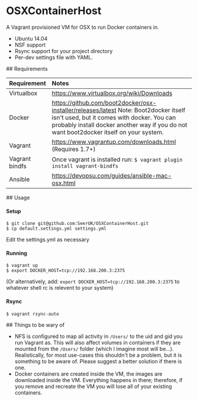 OSXContainerHost
================

A Vagrant provisioned VM for OSX to run Docker containers in.
* Ubuntu 14.04
* NSF support
* Rsync support for your project directory
* Per-dev settings file with YAML.

## Requirements

| Requirement    | Notes        |
| :-------------- | :------------ |
| Virtualbox     | https://www.virtualbox.org/wiki/Downloads |
| Docker         | https://github.com/boot2docker/osx-installer/releases/latest Note: Boot2docker itself isn't used, but it comes with docker. You can probably install docker another way if you do not want boot2docker itself on your system. |
| Vagrant        | https://www.vagrantup.com/downloads.html (Requires 1.7+) |
| Vagrant bindfs | Once vagrant is installed run: ``` $ vagrant plugin install vagrant-bindfs ```
| Ansible        | https://devopsu.com/guides/ansible-mac-osx.html |


## Usage

#### Setup
```
$ git clone git@github.com:SeerUK/OSXContainerHost.git
$ cp default.settings.yml settings.yml
```
Edit the settings.yml as necessary

#### Running
```
$ vagrant up
$ export DOCKER_HOST=tcp://192.168.200.3:2375
```
(Or alternatively, add: `export DOCKER_HOST=tcp://192.168.200.3:2375` to whatever shell rc is relevent to your system)

#### Rsync
```
$ vagrant rsync-auto
```

## Things to be wary of

* NFS is configured to map all activity in `/Users/` to the uid and gid you run Vagrant as. This will also affect volumes in containers if they are mounted from the `/Users/` folder (which I imagine most will be...). Realistically, for most use-cases this shouldn't be a problem, but it is something to be aware of. Please suggest a better solution if there is one.
* Docker containers are created inside the VM, the images are downloaded inside the VM. Everything happens in there; therefore, if you remove and recreate the VM you will lose all of your existing containers.
